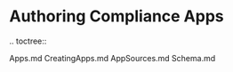 Authoring Compliance Apps
=========================

.. toctree::

   Apps.md
   CreatingApps.md
   AppSources.md
   Schema.md
